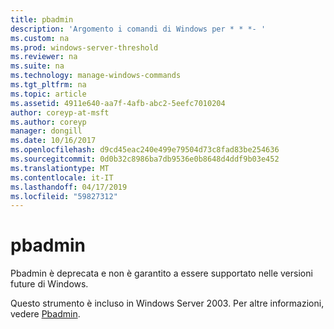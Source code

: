 ```yaml
---
title: pbadmin
description: 'Argomento i comandi di Windows per * * *- '
ms.custom: na
ms.prod: windows-server-threshold
ms.reviewer: na
ms.suite: na
ms.technology: manage-windows-commands
ms.tgt_pltfrm: na
ms.topic: article
ms.assetid: 4911e640-aa7f-4afb-abc2-5eefc7010204
author: coreyp-at-msft
ms.author: coreyp
manager: dongill
ms.date: 10/16/2017
ms.openlocfilehash: d9cd45eac240e499e79504d73c8fad83be254636
ms.sourcegitcommit: 0d0b32c8986ba7db9536e0b8648d4ddf9b03e452
ms.translationtype: MT
ms.contentlocale: it-IT
ms.lasthandoff: 04/17/2019
ms.locfileid: "59827312"
---
```

# <a name="pbadmin"></a>pbadmin



Pbadmin è deprecata e non è garantito a essere supportato nelle versioni future di Windows.

Questo strumento è incluso in Windows Server 2003. Per altre informazioni, vedere [Pbadmin](https://technet.microsoft.com/library/cc755767(v=ws.10).aspx).